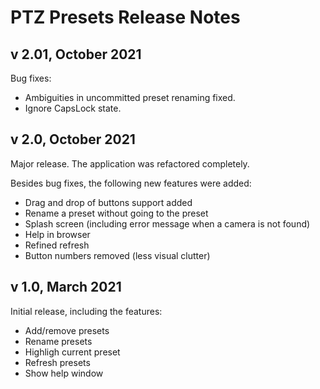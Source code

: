 
# PTZ Presets Release Notes

## v 2.01, October 2021
Bug fixes: 
- Ambiguities in uncommitted preset renaming fixed.
- Ignore CapsLock state.

## v 2.0, October 2021
Major release. The application was refactored completely.

Besides bug fixes, the following new features were added:
- Drag and drop of buttons support added
- Rename a preset without going to the preset
- Splash screen (including error message when a camera is not found)
- Help in browser
- Refined refresh
- Button numbers removed (less visual clutter)


## v 1.0, March 2021
Initial release, including the features:
- Add/remove presets
- Rename presets
- Highligh current preset
- Refresh presets
- Show help window